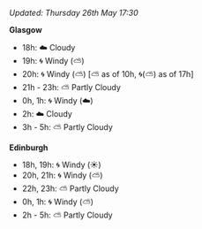 *Updated: Thursday 26th May 17:30*

**Glasgow**

* 18h: :cloud: Cloudy
* 19h: :cyclone: Windy (:partly_sunny:)
* 20h: :cyclone: Windy (:partly_sunny:) [:partly_sunny: as of 10h, :cyclone:(:partly_sunny:) as of 17h]
* 21h - 23h: :partly_sunny: Partly Cloudy
* 0h, 1h: :cyclone: Windy (:cloud:)
* 2h: :cloud: Cloudy
* 3h - 5h: :partly_sunny: Partly Cloudy

**Edinburgh**

* 18h, 19h: :cyclone: Windy (:sunny:)
* 20h, 21h: :cyclone: Windy (:partly_sunny:)
* 22h, 23h: :partly_sunny: Partly Cloudy
* 0h, 1h: :cyclone: Windy (:partly_sunny:)
* 2h - 5h: :partly_sunny: Partly Cloudy
